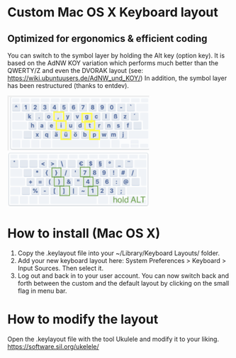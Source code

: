 # Custom Mac OS X Keyboard layout
## Optimized for ergonomics & efficient coding
You can switch to the symbol layer by holding the Alt key (option key). 
It is based on the AdNW KOY variation which performs much better than the QWERTY/Z and even the DVORAK layout (see: https://wiki.ubuntuusers.de/AdNW_und_KOY/)
In addition, the symbol layer has been restructured (thanks to entdev).

<img src="screenshots/default-layer.png" alt="Default Layer" width="320"/>
<img src="screenshots/symbol-layer.png" alt="Symbol Layer" width="320"/>

# How to install (Mac OS X)
1. Copy the .keylayout file into your ~/Library/Keyboard Layouts/ folder.
2. Add your new keyboard layout here: System Preferences > Keyboard > Input Sources. Then select it. 
3. Log out and back in to your user account. You can now switch back and forth between the custom and the default layout by clicking on the small flag in menu bar.

# How to modify the layout
Open the .keylayout file with the tool Ukulele and modify it to your liking. https://software.sil.org/ukelele/

